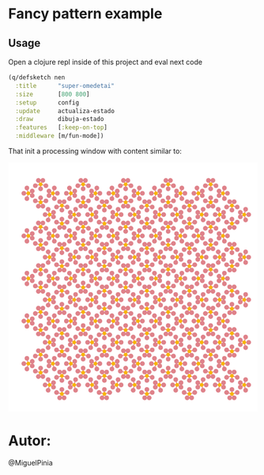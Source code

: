 # Fancy pattern example

## Usage

Open a clojure repl inside of this project and eval next code


``` clojure
(q/defsketch nen
  :title      "super-omedetai"
  :size       [800 800]
  :setup      config
  :update     actualiza-estado
  :draw       dibuja-estado
  :features   [:keep-on-top]
  :middleware [m/fun-mode])
```

That init a processing window with content similar to:

![Salida](out.png)

# Autor:

@MiguelPinia
